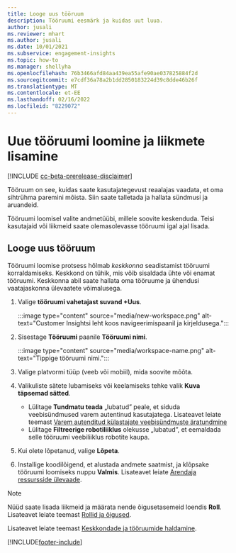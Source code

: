 ```yaml
---
title: Looge uus tööruum
description: Tööruumi eesmärk ja kuidas uut luua.
author: jusali
ms.reviewer: mhart
ms.author: jusali
ms.date: 10/01/2021
ms.subservice: engagement-insights
ms.topic: how-to
ms.manager: shellyha
ms.openlocfilehash: 76b3466afd84aa439ea55afe90ae037825884f2d
ms.sourcegitcommit: e7cdf36a78a2b1dd2850183224d39c8dde46b26f
ms.translationtype: MT
ms.contentlocale: et-EE
ms.lasthandoff: 02/16/2022
ms.locfileid: "8229072"
---
```

# <a name="create-a-new-workspace-and-add-members"></a>Uue tööruumi loomine ja liikmete lisamine

[!INCLUDE [cc-beta-prerelease-disclaimer](includes/cc-beta-prerelease-disclaimer.md)]

Tööruum on see, kuidas saate kasutajategevust reaalajas vaadata, et oma sihtrühma paremini mõista. Siin saate talletada ja hallata sündmusi ja aruandeid.

Tööruumi loomisel valite andmetüübi, millele soovite keskenduda. Teisi kasutajaid või liikmeid saate olemasolevasse tööruumi igal ajal lisada. 

## <a name="create-a-new-workspace"></a>Looge uus tööruum

Tööruumi loomise protsess hõlmab *keskkonna* seadistamist tööruumi korraldamiseks. Keskkond on tühik, mis võib sisaldada ühte või enamat tööruumi. Keskkonna abil saate hallata oma tööruume ja ühendusi vaatajaskonna ülevaatete võimalusega.

1. Valige **tööruumi vahetajast suvand +Uus**.

   :::image type="content" source="media/new-workspace.png" alt-text="Customer Insightsi leht koos navigeerimispaanil ja kirjeldusega.":::

1. Sisestage **Tööruumi** paanile **Tööruumi nimi**.

   :::image type="content" source="media/workspace-name.png" alt-text="Tippige tööruumi nimi.":::

1. Valige platvormi tüüp (veeb või mobiil), mida soovite mõõta.

1. Valikuliste sätete lubamiseks või keelamiseks tehke valik **Kuva täpsemad sätted**.

   - Lülitage **Tundmatu teada** „lubatud” peale, et siduda veebisündmused varem autentinud kasutajatega. Lisateavet leiate teemast [Varem autenditud külastajate veebisündmuste äratundmine](unknown-to-known.md)
   - Lülitage **Filtreerige robotiliiklus** olekusse „lubatud”, et eemaldada selle tööruumi veebiliiklus robotite kaupa. 

1. Kui olete lõpetanud, valige **Lõpeta**. 

1. Installige koodilõigend, et alustada andmete saatmist, ja klõpsake tööruumi loomiseks nuppu **Valmis**. Lisateavet leiate [Arendaja ressursside ülevaade](developer-resources.md).

> [!NOTE]
> Nüüd saate lisada liikmeid ja määrata nende õigusetasemeid loendis **Roll**. Lisateavet leiate teemast [Rollid ja õigused](user-roles.md). 

Lisateavet leiate teemast [Keskkondade ja tööruumide haldamine](manage-environments-workspaces.md).


[!INCLUDE[footer-include](../includes/footer-banner.md)]
